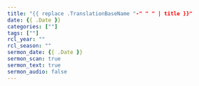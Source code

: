 ```yaml
---
title: "{{ replace .TranslationBaseName "-" " " | title }}"
date: {{ .Date }}
categories: [""]
tags: [""]
rcl_year: ""
rcl_season: ""
sermon_date: {{ .Date }}
sermon_scan: true
sermon_text: true
sermon_audio: false
---
```

